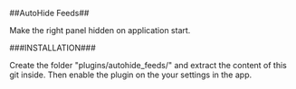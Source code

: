 ##AutoHide Feeds##

Make the right panel hidden on application start.

###INSTALLATION###

Create the folder "plugins/autohide_feeds/" and extract the content of this git inside.
Then enable the plugin on the your settings in the app.
